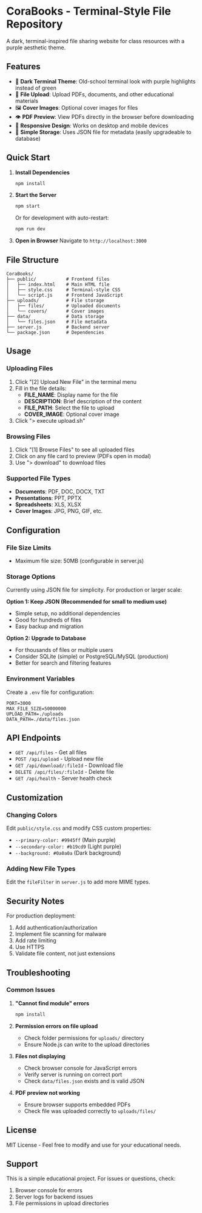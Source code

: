 # CoraBooks - Terminal-Style File Repository

A dark, terminal-inspired file sharing website for class resources with a purple aesthetic theme.

## Features

- 🌙 **Dark Terminal Theme**: Old-school terminal look with purple highlights instead of green
- 📄 **File Upload**: Upload PDFs, documents, and other educational materials
- 🖼️ **Cover Images**: Optional cover images for files
- 👁️ **PDF Preview**: View PDFs directly in the browser before downloading
- 📱 **Responsive Design**: Works on desktop and mobile devices
- 💾 **Simple Storage**: Uses JSON file for metadata (easily upgradeable to database)

## Quick Start

1. **Install Dependencies**
   ```bash
   npm install
   ```

2. **Start the Server**
   ```bash
   npm start
   ```
   
   Or for development with auto-restart:
   ```bash
   npm run dev
   ```

3. **Open in Browser**
   Navigate to `http://localhost:3000`

## File Structure

```
CoraBooks/
├── public/           # Frontend files
│   ├── index.html    # Main HTML file
│   ├── style.css     # Terminal-style CSS
│   └── script.js     # Frontend JavaScript
├── uploads/          # File storage
│   ├── files/        # Uploaded documents
│   └── covers/       # Cover images
├── data/             # Data storage
│   └── files.json    # File metadata
├── server.js         # Backend server
└── package.json      # Dependencies
```

## Usage

### Uploading Files

1. Click "[2] Upload New File" in the terminal menu
2. Fill in the file details:
   - **FILE_NAME**: Display name for the file
   - **DESCRIPTION**: Brief description of the content
   - **FILE_PATH**: Select the file to upload
   - **COVER_IMAGE**: Optional cover image
3. Click "> execute upload.sh"

### Browsing Files

1. Click "[1] Browse Files" to see all uploaded files
2. Click on any file card to preview (PDFs open in modal)
3. Use "> download" to download files

### Supported File Types

- **Documents**: PDF, DOC, DOCX, TXT
- **Presentations**: PPT, PPTX  
- **Spreadsheets**: XLS, XLSX
- **Cover Images**: JPG, PNG, GIF, etc.

## Configuration

### File Size Limits
- Maximum file size: 50MB (configurable in server.js)

### Storage Options

Currently using JSON file for simplicity. For production or larger scale:

**Option 1: Keep JSON (Recommended for small to medium use)**
- Simple setup, no additional dependencies
- Good for hundreds of files
- Easy backup and migration

**Option 2: Upgrade to Database**
- For thousands of files or multiple users
- Consider SQLite (simple) or PostgreSQL/MySQL (production)
- Better for search and filtering features

### Environment Variables

Create a `.env` file for configuration:

```env
PORT=3000
MAX_FILE_SIZE=50000000
UPLOAD_PATH=./uploads
DATA_PATH=./data/files.json
```

## API Endpoints

- `GET /api/files` - Get all files
- `POST /api/upload` - Upload new file
- `GET /api/download/:fileId` - Download file
- `DELETE /api/files/:fileId` - Delete file
- `GET /api/health` - Server health check

## Customization

### Changing Colors
Edit `public/style.css` and modify CSS custom properties:
- `--primary-color: #9945ff` (Main purple)
- `--secondary-color: #b19cd9` (Light purple)
- `--background: #0a0a0a` (Dark background)

### Adding New File Types
Edit the `fileFilter` in `server.js` to add more MIME types.

## Security Notes

For production deployment:
1. Add authentication/authorization
2. Implement file scanning for malware
3. Add rate limiting
4. Use HTTPS
5. Validate file content, not just extensions

## Troubleshooting

### Common Issues

1. **"Cannot find module" errors**
   ```bash
   npm install
   ```

2. **Permission errors on file upload**
   - Check folder permissions for `uploads/` directory
   - Ensure Node.js can write to the upload directories

3. **Files not displaying**
   - Check browser console for JavaScript errors
   - Verify server is running on correct port
   - Check `data/files.json` exists and is valid JSON

4. **PDF preview not working**
   - Ensure browser supports embedded PDFs
   - Check file was uploaded correctly to `uploads/files/`

## License

MIT License - Feel free to modify and use for your educational needs.

## Support

This is a simple educational project. For issues or questions, check:
1. Browser console for errors
2. Server logs for backend issues
3. File permissions in upload directories